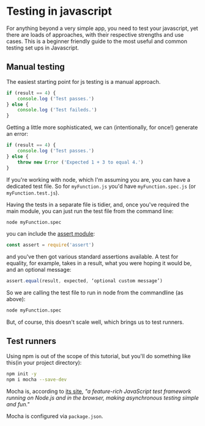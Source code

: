 # Testing in javascript

For anything beyond a very simple app, you need to test your javascript, yet there are loads of approaches, with their respective strengths and use cases.  This is a beginner friendly guide to the most useful and common testing set ups in Javascript.


## Manual testing
The easiest starting point for js testing is a manual approach.

```javascript
if (result == 4) {
    console.log ('Test passes.')
} else {
    console.log ('Test faileds.')
}

```
Getting a little more sophisticated, we can (intentionally, for once!) generate an error:


```javascript
if (result == 4) {
    console.log ('Test passes.')
} else {
    throw new Error ('Expected 1 + 3 to equal 4.')
}

```
If you're working with node, which I'm assuming you are, you can have a dedicated test file.  So for `myFunction.js` you'd have `myFunction.spec.js`  (or `myFunction.test.js`).

Having the tests in a separate file is tidier, and, once you've required the main module, you can just run the test file from the command line:

```bash
node myFunction.spec
```

 you can include the [assert module](https://nodejs.org/api/assert.html):

```javascript
const assert = require('assert')
```


and you've then got various standard assertions available.  A test for equality, for example, takes in a result, what you were hoping it would be, and an optional message:

```javascript
assert.equal(result, expected, ‘optional custom message’)
```

So we are calling the test file to run in node from the commandline (as above):
```bash
node myFunction.spec
```

But, of course, this doesn't scale well, which brings us to test runners.

## Test runners

Using npm is out of the scope of this tutorial, but you'll do something like this(in your project directory):

```bash
npm init -y  
npm i mocha --save-dev

```

Mocha is, according to [its site](https://mochajs.org/), *"a feature-rich JavaScript test framework running on Node.js and in the browser, making asynchronous testing simple and fun."*


Mocha is configured via `package.json`.

